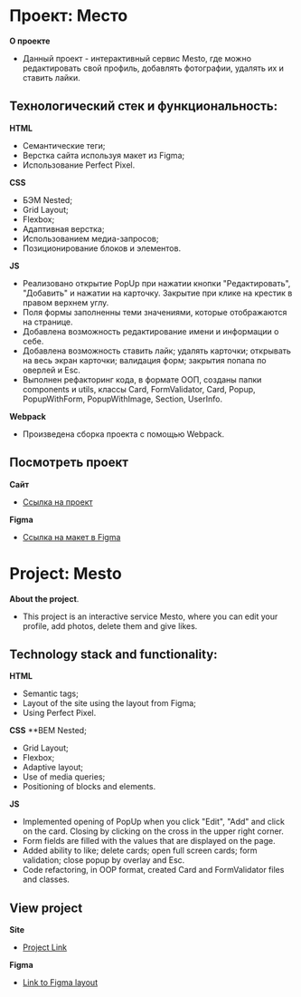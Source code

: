# Проект: Место
**О проекте**
* Данный проект - интерактивный сервис Mesto, где можно редактировать свой профиль, добавлять фотографии, удалять их и ставить лайки.

## Технологический стек и функциональность:

**HTML**
* Семантические теги;
* Верстка сайта используя макет из Figma;
* Использование Perfect Pixel.

**CSS**
* БЭМ Nested;
* Grid Layout;
* Flexbox;
* Адаптивная верстка;
* Использованием медиа-запросов;
* Позиционирование блоков и элементов.

**JS**
* Реализовано открытие PopUp при нажатии кнопки "Редактировать", "Добавить" и нажатии на карточку. Закрытие при клике на крестик в правом верхнем углу.
* Поля формы заполненны теми значениями, которые отображаются на странице.
* Добавлена возможность редактирование имени и информации о себе.
* Добавлена возможность ставить лайк; удалять карточки; открывать на весь экран карточки; валидация форм; закрытия попапа по оверлей и Esc.
* Выполнен рефакторинг кода, в формате ООП, созданы папки components и utils, классы Card, FormValidator, Card, Popup, PopupWithForm, PopupWithImage, Section, UserInfo.

**Webpack**
* Произведена сборка проекта с помощью Webpack.


## Посмотреть проект
**Сайт**
* [Ссылка на проект](https://birddrozd.github.io/mesto/)


**Figma**
* [Ссылка на макет в Figma](https://www.figma.com/file/2cn9N9jSkmxD84oJik7xL7/JavaScript.-Sprint-4?node-id=0%3A1)

# Project: Mesto
**About the project**.
* This project is an interactive service Mesto, where you can edit your profile, add photos, delete them and give likes.

## Technology stack and functionality:

**HTML**
* Semantic tags;
* Layout of the site using the layout from Figma;
* Using Perfect Pixel.

**CSS**
**BEM Nested;
* Grid Layout;
* Flexbox;
* Adaptive layout;
* Use of media queries;
* Positioning of blocks and elements.

**JS**
* Implemented opening of PopUp when you click "Edit", "Add" and click on the card. Closing by clicking on the cross in the upper right corner.
* Form fields are filled with the values that are displayed on the page.
* Added ability to like; delete cards; open full screen cards; form validation; close popup by overlay and Esc.
* Code refactoring, in OOP format, created Card and FormValidator files and classes.

## View project
**Site**
* [Project Link](https://birddrozd.github.io/mesto/)


**Figma**
* [Link to Figma layout](https://www.figma.com/file/2cn9N9jSkmxD84oJik7xL7/JavaScript.-Sprint-4?node-id=0%3A1)
